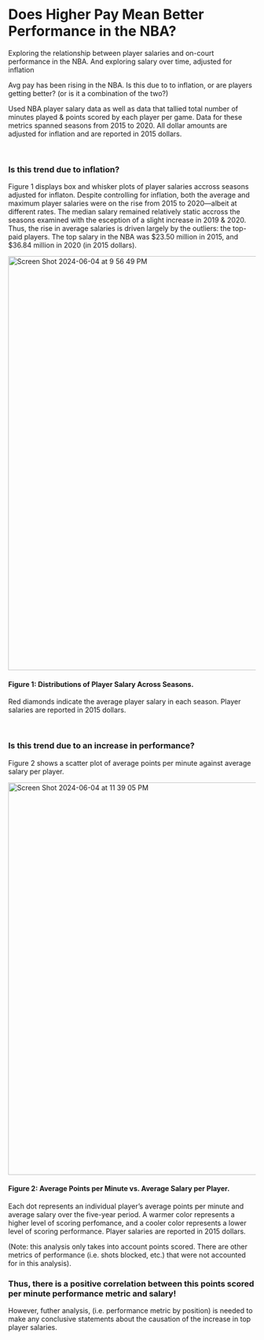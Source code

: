 # Does Higher Pay Mean Better Performance in the NBA?
Exploring the relationship between player salaries and on-court performance in the NBA.
And exploring salary over time, adjusted for inflation

Avg pay has been rising in the NBA.  Is this  due to to inflation, or are players getting better? (or is it a combination of the two?)

Used NBA player salary data as well as data that tallied total number of minutes played & points scored by each player per game.
Data for these metrics spanned seasons from 2015 to 2020.
All dollar amounts are adjusted for inflation and are reported in 2015 dollars. 

</br>

### Is this trend due to inflation?

Figure 1 displays box and whisker plots of player salaries accross seasons adjusted for inflaton.
Despite controlling for inflation, both the average and maximum player salaries were on the rise from 2015 to 2020—albeit at different rates. 
The median salary remained relatively static accross the seasons examined with the esception of a slight increase in 2019 & 2020.  Thus, the rise in average salaries is driven largely by the outliers: the top-paid players. The top salary in the NBA was $23.50 million in 2015, and $36.84 million in 2020 (in 2015 dollars). 


<img width="841" alt="Screen Shot 2024-06-04 at 9 56 49 PM" src="https://github.com/camilledamore/Pay-vs-Performance-in-NBA/assets/157072047/7104f68c-d16f-44b4-9c99-71419479509d">

#### Figure 1: Distributions of Player Salary Across Seasons. 
Red diamonds indicate the average player salary in each season. Player salaries are reported in 2015 dollars.

</br>

### Is this trend due to an increase in performance? 

Figure 2 shows a scatter plot of average points per minute against average salary per player. 

<img width="797" alt="Screen Shot 2024-06-04 at 11 39 05 PM" src="https://github.com/camilledamore/Pay-vs-Performance-in-NBA/assets/157072047/c9ebd1b5-2c10-45d7-bbcf-d7f46c9ed9d0">

#### Figure 2: Average Points per Minute vs. Average Salary per Player.
Each dot represents an individual player’s average points per minute and average salary over the five-year period. A warmer color represents a higher level of scoring perfomance, and a cooler color represents a lower level of scoring performance. Player salaries are reported in 2015 dollars.

(Note: this analysis only takes into account points scored.  There are other metrics of performance (i.e. shots blocked, etc.) that were not accounted for in this analysis).

### Thus, there is a positive correlation between this points scored per minute performance metric and salary!

However, futher analysis, (i.e. performance metric by position) is needed to make any conclusive statements about the causation of the increase in top player salaries.  


